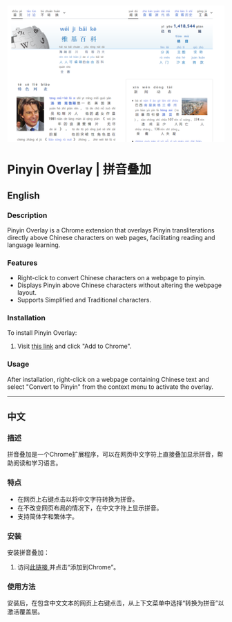 ![Screenshot](https://github.com/MrAnderson1971/pinyin-extension/blob/main/screenshot.png?raw=true)
# Pinyin Overlay | 拼音叠加

## English

### Description
Pinyin Overlay is a Chrome extension that overlays Pinyin transliterations directly above Chinese characters on web pages, facilitating reading and language learning.

### Features
- Right-click to convert Chinese characters on a webpage to pinyin.
- Displays Pinyin above Chinese characters without altering the webpage layout.
- Supports Simplified and Traditional characters.

### Installation
To install Pinyin Overlay:
1. Visit [this link](https://chromewebstore.google.com/detail/pinyin-overlay-%E6%8B%BC%E9%9F%B3%E5%8F%A0%E5%8A%A0/eokiejenkmnfboflfklbbcdogfhpjccl) and click "Add to Chrome".

### Usage
After installation, right-click on a webpage containing Chinese text and select "Convert to Pinyin" from the context menu to activate the overlay.

---

## 中文

### 描述
拼音叠加是一个Chrome扩展程序，可以在网页中文字符上直接叠加显示拼音，帮助阅读和学习语言。

### 特点
- 在网页上右键点击以将中文字符转换为拼音。
- 在不改变网页布局的情况下，在中文字符上显示拼音。
- 支持简体字和繁体字。

### 安装
安装拼音叠加：
1. 访问[此链接
](https://chromewebstore.google.com/detail/pinyin-overlay-%E6%8B%BC%E9%9F%B3%E5%8F%A0%E5%8A%A0/eokiejenkmnfboflfklbbcdogfhpjccl)并点击“添加到Chrome”。
### 使用方法
安装后，在包含中文文本的网页上右键点击，从上下文菜单中选择“转换为拼音”以激活覆盖层。
